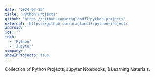 ```yaml
---
date: '2024-03-15'
title: 'Python Projects'
github: 'https://github.com/nragland37/python-projects'
external: 'https://github.com/nragland37/python-projects'
android: ''
ios: ''
tech:
  - 'Python'
  - 'Jupyter'
company: ''
showInProjects: true
---
```


<!--
<p align="center">
  <img src="./assets/py.png" alt="logo" style="width: 100%; max-width: 275px;" />
</p>
-->

Collection of Python Projects, Jupyter Notebooks, & Learning Materials.
